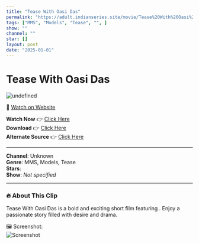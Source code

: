 ```yaml
---
title: "Tease With Oasi Das"
permalink: "https://adult.indianseries.site/movie/Tease%20With%20Oasi%20Das"
tags: ["MMS", "Models", "Tease", "", ]
show: ""
channel: ""
star: []
layout: post
date: "2025-01-01"
---
```


# Tease With Oasi Das

![undefined](https://desisins.com/wp-content/uploads/2024/08/Oasi-Das-MMS-DesiSins.com_cleanup.jpg)

🔗 [Watch on Website](https://adult.indianseries.site/movie/Tease%20With%20Oasi%20Das)

**Watch Now** 👉 [Click Here](https://adult.indianseries.site/movie/Tease%20With%20Oasi%20Das)  
**Download** 👉 [Click Here](https://adult.indianseries.site/movie/Tease%20With%20Oasi%20Das)  
**Alternate Source** 👉 [Click Here](https://adult.indianseries.site/movie/Tease%20With%20Oasi%20Das)

---

**Channel**: Unknown  
**Genre**: MMS, Models, Tease  
**Stars**:   
**Show**: *Not specified*

---

### 🔥 About This Clip

Tease With Oasi Das is a bold and exciting short film featuring . Enjoy a passionate story filled with desire and drama.
 
🖼️ Screenshot:  
![Screenshot](https://desisins.com/wp-content/uploads/2024/08/Oasi-Das-MMS-DesiSins.com_cleanup.jpg)
